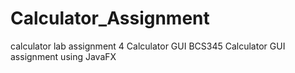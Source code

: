 # Calculator_Assignment
calculator lab assignment 4
Calculator GUI
BCS345 Calculator GUI assignment using JavaFX
